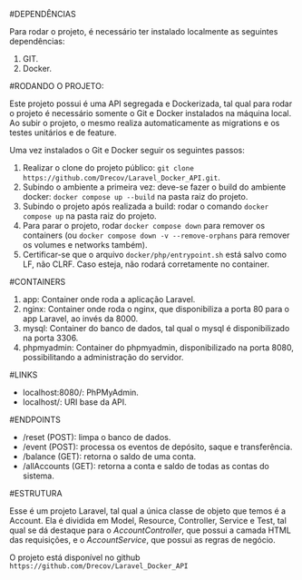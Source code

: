 #DEPENDÊNCIAS

Para rodar o projeto, é necessário ter instalado localmente as seguintes dependências:
1. GIT.
2. Docker.


#RODANDO O PROJETO:

Este projeto possui é uma API segregada e Dockerizada, tal qual para rodar o projeto é necessário somente o Git e Docker instalados na máquina local.
Ao subir o projeto, o mesmo realiza automaticamente as migrations e os testes unitários e de feature.

Uma vez instalados o Git e Docker seguir os seguintes passos:
1. Realizar o clone do projeto público: `git clone https://github.com/Drecov/Laravel_Docker_API.git`.
2. Subindo o ambiente a primeira vez: deve-se fazer o build do ambiente docker: `docker compose up --build` na pasta raiz do projeto.
3. Subindo o projeto após realizada a build: rodar o comando `docker compose up` na pasta raiz do projeto. 
4. Para parar o projeto, rodar `docker compose down` para remover os containers (ou `docker compose down -v --remove-orphans` para remover os volumes e networks também).
5. Certificar-se que o arquivo `docker/php/entrypoint.sh` está salvo como LF, não CLRF. Caso esteja, não rodará corretamente no container.


#CONTAINERS
1. app: Container onde roda a aplicação Laravel.
2. nginx: Container onde roda o nginx, que disponibiliza a porta 80 para o app Laravel, ao invés da 8000.
3. mysql: Container do banco de dados, tal qual o mysql é disponibilizado na porta 3306.
4. phpmyadmin: Container do phpmyadmin, disponibilizado na porta 8080, possibilitando a administração do servidor.


#LINKS
- localhost:8080/: PhPMyAdmin.
- localhost/: URI base da API.


#ENDPOINTS
- /reset (POST): limpa o banco de dados.
- /event (POST): processa os eventos de depósito, saque e transferência.
- /balance (GET): retorna o saldo de uma conta.
- /allAccounts (GET): retorna a conta e saldo de todas as contas do sistema.


#ESTRUTURA

Esse é um projeto Laravel, tal qual a única classe de objeto que temos é a Account. Ela é dividida em Model, Resource, Controller, Service e Test, tal qual se dá destaque para o *AccountController*, que possui a camada HTML das requisições, e o *AccountService*, que possui as regras de negócio.

O projeto está disponível no github `https://github.com/Drecov/Laravel_Docker_API`